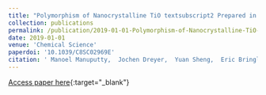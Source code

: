 ```yaml
---
title: "Polymorphism of Nanocrystalline TiO textsubscript2 Prepared in a Stagnation Flame: Formation of the TiO textsubscript2 -II Phase"
collection: publications
permalink: /publication/2019-01-01-Polymorphism-of-Nanocrystalline-TiO-textsubscript2-Prepared-in-a-Stagnation-Flame
date: 2019-01-01
venue: 'Chemical Science'
paperdoi: '10.1039/C8SC02969E'
citation: ' Manoel Manuputty,  Jochen Dreyer,  Yuan Sheng,  Eric Bringley,  Maria Botero,  Jethro Akroyd,  Markus Kraft, &quot;Polymorphism of Nanocrystalline TiO textsubscript2 Prepared in a Stagnation Flame: Formation of the TiO textsubscript2 -II Phase.&quot; Chemical Science, 2019.'
---
```

[Access paper here](https://doi.org/10.1039/C8SC02969E){:target="_blank"}
